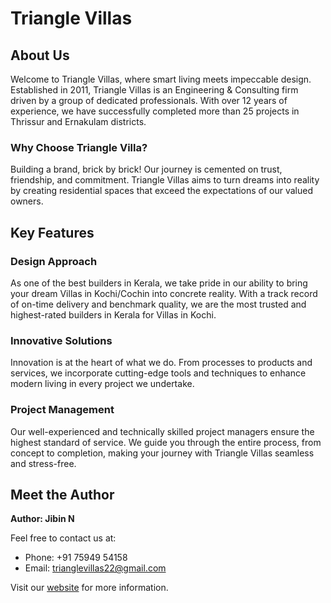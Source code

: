 # Triangle Villas

## About Us

Welcome to Triangle Villas, where smart living meets impeccable design. Established in 2011, Triangle Villas is an Engineering & Consulting firm driven by a group of dedicated professionals. With over 12 years of experience, we have successfully completed more than 25 projects in Thrissur and Ernakulam districts.

### Why Choose Triangle Villa?

Building a brand, brick by brick! Our journey is cemented on trust, friendship, and commitment. Triangle Villas aims to turn dreams into reality by creating residential spaces that exceed the expectations of our valued owners.

## Key Features

### Design Approach

As one of the best builders in Kerala, we take pride in our ability to bring your dream Villas in Kochi/Cochin into concrete reality. With a track record of on-time delivery and benchmark quality, we are the most trusted and highest-rated builders in Kerala for Villas in Kochi.

### Innovative Solutions

Innovation is at the heart of what we do. From processes to products and services, we incorporate cutting-edge tools and techniques to enhance modern living in every project we undertake.

### Project Management

Our well-experienced and technically skilled project managers ensure the highest standard of service. We guide you through the entire process, from concept to completion, making your journey with Triangle Villas seamless and stress-free.

## Meet the Author

**Author: Jibin N**

Feel free to contact us at:
- Phone: +91 75949 54158
- Email: trianglevillas22@gmail.com

Visit our [website](#) for more information.
